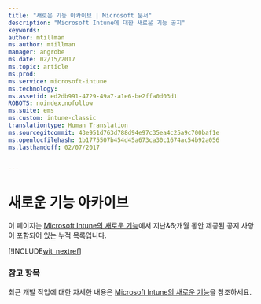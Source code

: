 ```yaml
---
title: "새로운 기능 아카이브 | Microsoft 문서"
description: "Microsoft Intune에 대한 새로운 기능 공지"
keywords: 
author: mtillman
ms.author: mtillman
manager: angrobe
ms.date: 02/15/2017
ms.topic: article
ms.prod: 
ms.service: microsoft-intune
ms.technology: 
ms.assetid: ed2db991-4729-49a7-a1e6-be2ffa0d03d1
ROBOTS: noindex,nofollow
ms.suite: ems
ms.custom: intune-classic
translationtype: Human Translation
ms.sourcegitcommit: 43e951d763d788d94e97c35ea4c25a9c700baf1e
ms.openlocfilehash: 1b1775507b454d45a673ca30c1674ac54b92a056
ms.lasthandoff: 02/07/2017


---
```

# <a name="whats-new-archive"></a>새로운 기능 아카이브

이 페이지는 [Microsoft Intune의 새로운 기능](whats-new-in-microsoft-intune.md)에서 지난&6;개월 동안 제공된 공지 사항이 포함되어 있는 누적 목록입니다.

[!INCLUDE[wit_nextref](../includes/whats-new-last-six-months.md)]

### <a name="see-also"></a>참고 항목
최근 개발 작업에 대한 자세한 내용은 [Microsoft Intune의 새로운 기능](whats-new-in-microsoft-intune.md)을 참조하세요.

